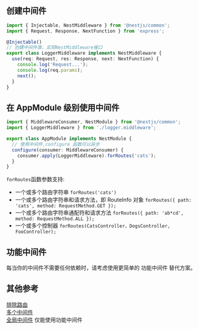 ## 创建中间件

```ts
import { Injectable, NestMiddleware } from '@nestjs/common';
import { Request, Response, NextFunction } from 'express';

@Injectable()
// 创建中间件类，实现NestMiddleware接口
export class LoggerMiddleware implements NestMiddleware {
  use(req: Request, res: Response, next: NextFunction) {
    console.log('Request...');
    console.log(req.params);
    next();
  }
}
```

## 在 AppModule 级别使用中间件

```ts
import { MiddlewareConsumer, NestModule } from '@nestjs/common';
import { LoggerMiddleware } from './logger.middleware';

export class AppModule implements NestModule {
  // 使用中间件,configure 函数可以异步
  configure(consumer: MiddlewareConsumer) {
    consumer.apply(LoggerMiddleware).forRoutes('cats');
  }
}
```

`forRoutes`函数参数支持:

- 一个或多个路由字符串 `forRoutes('cats')`
- 一个或多个路由字符串和请求方法，即 RouteInfo 对象 `forRoutes({ path: 'cats', method: RequestMethod.GET });`
- 一个或多个路由字符串通配符和请求方法 `forRoutes({ path: 'ab*cd', method: RequestMethod.ALL });`
- 一个或多个控制器 `forRoutes(CatsController，DogsController, FooController);`

## 功能中间件

每当你的中间件不需要任何依赖时，请考虑使用更简单的 功能中间件 替代方案。

## 其他参考

[排除路由](https://nest.nodejs.cn/middleware#%E6%8E%92%E9%99%A4%E8%B7%AF%E7%94%B1)  
[多个中间件](https://nest.nodejs.cn/middleware#%E5%A4%9A%E4%B8%AA%E4%B8%AD%E9%97%B4%E4%BB%B6)  
[全局中间件](https://nest.nodejs.cn/middleware#%E5%85%A8%E5%B1%80%E4%B8%AD%E9%97%B4%E4%BB%B6) 仅能使用功能中间件
